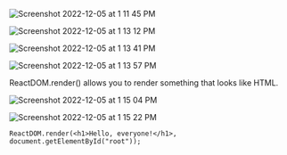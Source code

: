 ![Screenshot 2022-12-05 at 1 11 45 PM](https://user-images.githubusercontent.com/89284873/205722689-14bc3fc2-e9ea-45be-9ad4-dd47e11a9eed.png)

![Screenshot 2022-12-05 at 1 13 12 PM](https://user-images.githubusercontent.com/89284873/205722961-4edef804-be41-4270-95d2-d1e8302d38cb.png)

![Screenshot 2022-12-05 at 1 13 41 PM](https://user-images.githubusercontent.com/89284873/205723066-a43badfe-a6e2-482b-9855-edc47426d994.png)

![Screenshot 2022-12-05 at 1 13 57 PM](https://user-images.githubusercontent.com/89284873/205723121-da50a407-8e1b-466b-98db-50d1a25bf229.png)

ReactDOM.render() allows you to render something that looks like HTML.

![Screenshot 2022-12-05 at 1 15 04 PM](https://user-images.githubusercontent.com/89284873/205723297-cb6a5c2f-e4cb-4125-b141-9485ee6a1adc.png)

![Screenshot 2022-12-05 at 1 15 22 PM](https://user-images.githubusercontent.com/89284873/205723343-584eb375-13ba-400e-b5fe-090d8b924681.png)

```
ReactDOM.render(<h1>Hello, everyone!</h1>, document.getElementById("root"));

```
